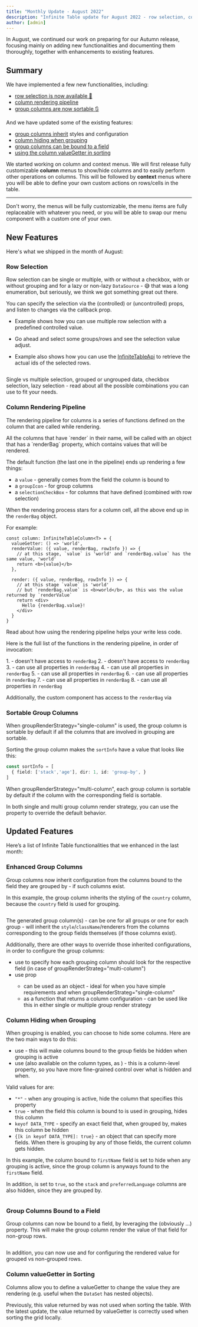 ```yaml
---
title: "Monthly Update - August 2022"
description: "Infinite Table update for August 2022 - row selection, column rendering, group columns"
author: [admin]
---
```

In August, we continued our work on preparing for our Autumn release,  focusing mainly on adding new functionalities and documenting them thoroughly, together with enhancements to existing features.


## Summary 

We have implemented a few new functionalities, including:

 * [row selection is now available 🎉](#row-selection)
 * [column rendering pipeline](#column-rendering-pipeline)
 * [group columns are now sortable 🔃](#sortable-group-columns)
 

And we have updated some of the existing features:

 * [group columns inherit](#enhanced-group-columns) styles and configuration
 * [column hiding when grouping](#column-hiding-when-grouping)
 * [group columns can be bound to a field](#group-columns-bound-to-a-field)
 * [using the column valueGetter in sorting](#column-valuegetter-in-sorting)
 
<Hint title="Coming soon">

We started working on column and context menus.
We will first release fully customizable **column** menus to show/hide columns and to easily perform other operations on columns.
This will be followed by **context** menus where you will be able to define your own custom actions on rows/cells in the table.

---

Don't worry, the menus will be fully customizable, the menu items are fully replaceable with whatever you need, or you will be able to swap our menu component with a custom one of your own.

</Hint>

## New Features

Here's what we shipped in the month of August:

### Row Selection

Row selection can be single or multiple, with or without a checkbox, with or without grouping and for a lazy or non-lazy `DataSource` - 😅 that was a long enumeration, but seriously, we think we got something great out there.

You can specify the selection via the <DPropLink name="rowSelection" /> (controlled) or <DPropLink name="defaultRowSelection" /> (uncontrolled) props, and listen to changes via the <DPropLink name="onRowSelectionChange" /> callback prop.

<Sandpack title="Multi row checkbox selection with grouping" >

<Description>

* Example shows how you can use multiple row selection with a predefined controlled value.

* Go ahead and select some groups/rows and see the selection value adjust.

* Example also shows how you can use the [InfiniteTableApi](/docs/latest/reference/api) to retrieve the actual ids of the selected rows.

</Description>


```ts file=../../../../docs/latest/reference/controlled-multi-row-selection-example.page.tsx
```

</Sandpack>


<YouWillLearnCard inline title="Find out more on row selection" path="/docs/latest/learn/selection/row-selection">

Single vs multiple selection, grouped or ungrouped data, checkbox selection, lazy selection - read about all the possible combinations you can use to fit your needs.

</YouWillLearnCard>


### Column Rendering Pipeline

The rendering pipeline for columns is a series of functions defined on the column that are called while rendering.

<Note>
All the columns that have `render` in their name, will be called with an object that has a `renderBag` property, which contains values that will be rendered.
</Note>

The default <PropLink name="columns.render" /> function (the last one in the pipeline) ends up rendering a few things:

 * a `value`  - generally comes from the <PropLink name="columns.field">field</PropLink> the column is bound to
 * a `groupIcon` - for group columns
 * a `selectionCheckBox` - for columns that have <PropLink name="columns.renderSelectionCheckBox" /> defined (combined with row selection)

When the rendering process stars for a column cell, all the above end up in the `renderBag` object.

For example:

```tsx {3,12}
const column: InfiniteTableColumn<T> = {
  valueGetter: () => 'world',
  renderValue: ({ value, renderBag, rowInfo }) => {
    // at this stage, `value` is 'world' and `renderBag.value` has the same value, 'world'
    return <b>{value}</b>
  },

  render: ({ value, renderBag, rowInfo }) => {
    // at this stage `value` is 'world'
    // but `renderBag.value` is <b>world</b>, as this was the value returned by `renderValue`
    return <div>
      Hello {renderBag.value}!
    </div>
  }
}
```


<YouWillLearnCard  title="Find out more on column rendering" path="/docs/latest/learn/columns/column-rendering#rendering-pipeline">

Read about how using the rendering pipeline helps your write less code.

</YouWillLearnCard>

Here is the full list of the functions in the rendering pipeline, in order of invocation:

1.<PropLink name="columns.valueGetter" /> - doesn't have access to `renderBag`
2.<PropLink name="columns.valueFormatter" /> - doesn't have access to `renderBag`
3.<PropLink name="columns.renderGroupIcon" /> - can use all properties in `renderBag`
4.<PropLink name="columns.renderSelectionCheckBox" /> - can use all properties in `renderBag`
5.<PropLink name="columns.renderValue" /> - can use all properties in `renderBag`
6.<PropLink name="columns.renderGroupValue" /> - can use all properties in `renderBag`
7.<PropLink name="columns.renderLeafValue" /> - can use all properties in `renderBag`
8.<PropLink name="columns.render" /> - can use all properties in `renderBag`

Additionally, the <PropLink name="columns.components.ColumnCell" /> custom component has access to the `renderBag` via <HookLink name="useInfiniteColumnCell" />

### Sortable Group Columns

When <PropLink name="groupRenderStrategy">groupRenderStrategy="single-column"</PropLink> is used, the group column is sortable by default if all the columns that are involved in grouping are sortable.

Sorting the group column makes the `sortInfo` have a value that looks like this:


```ts
const sortInfo = [
  { field: ['stack','age'], dir: 1, id: 'group-by', }
]
```

When <PropLink name="groupRenderStrategy">groupRenderStrategy="multi-column"</PropLink>, each group column is sortable by default if the column with the corresponding field is sortable.

 <Hint>

In both single and multi group column render strategy, you can use the <PropLink name="columns.sortable" /> property to override the default behavior.

 </Hint>



## Updated Features

Here’s a list of Infinite Table functionalities that we enhanced in the last month:

### Enhanced Group Columns

Group columns now inherit configuration from the columns bound to the field they are grouped by - if such columns exist.

 
<Sandpack title="Group column inherits style from related column">

<Description>

In this example, the group column inherits the styling of the `country` column, because the `country` field is used for grouping.

</Description>

```ts file=../../../../docs/latest/learn/grouping-and-pivoting/row-grouping-example.page.tsx
```

</Sandpack>


<Note>

The generated group column(s) - can be one for all groups or one for each group - will inherit the `style`/`className`/renderers from the columns corresponding to the group fields themselves (if those columns exist).

Additionally, there are other ways to override those inherited configurations, in order to configure the group columns:
 * use <DPropLink name="groupBy.column" /> to specify how each grouping column should look for the respective field (in case of <PropLink name="groupRenderStrategy">groupRenderStrateg="multi-column"</PropLink>)
 * use <PropLink name="groupColumn" /> prop 
    * can be used as an object - ideal for when you have simple requirements and when <PropLink name="groupRenderStrategy">groupRenderStrateg="single-column"</PropLink>
    * as a function that returns a column configuration - can be used like this in either single or multiple group render strategy

</Note>



### Column Hiding when Grouping

When grouping is enabled, you can choose to hide some columns. Here are the two main ways to do this:

 * use <PropLink name="hideColumnWhenGrouped" /> - this will make columns bound to the group fields be hidden when grouping is active
 * use <PropLink name="columns.defaultHiddenWhenGroupedBy" /> (also available on the column types, as <PropLink name="columnTypes.defaultHiddenWhenGroupedBy" />) - this is a column-level property, so you have more fine-grained control over what is hidden and when.

Valid values for <PropLink name="columns.defaultHiddenWhenGroupedBy" /> are:

 * `"*"` - when any grouping is active, hide the column that specifies this property
 * `true` - when the field this column is bound to is used in grouping, hides this column
 * `keyof DATA_TYPE` - specify an exact field that, when grouped by, makes this column be hidden
 * `{[k in keyof DATA_TYPE]: true}` - an object that can specify more fields. When there is grouping by any of those fields, the current column gets hidden.

 
<Sandpack title="Hide columns when grouping">

<Description>

In this example, the column bound to `firstName` field is set to hide when any grouping is active, since the group column is anyways found to the `firstName` field.

In addition, <PropLink name="hideColumnWhenGrouped" /> is set to `true`, so the `stack` and `preferredLanguage` columns are also hidden, since they are grouped by.

</Description>

```ts file=../../../../docs/latest/reference/hide-columns-when-grouping-example.page.tsx
```

</Sandpack>


### Group Columns Bound to a Field 

Group columns can now be bound to a field, by leveraging the (obviously ...) <PropLink name="columns.field" /> property. This will make the group column render the value of that field for non-group rows.


<Sandpack title="Group columns with field">

```ts file=../../../../docs/latest/reference/group-column-bound-to-field-example.page.tsx
```

</Sandpack>

In addition, you can now use <PropLink name="columns.renderGroupValue" /> and <PropLink name="columns.renderLeafValue" /> for configuring the rendered value for grouped vs non-grouped rows.


### Column valueGetter in Sorting

Columns allow you to define a <PropLink name="columns.valueGetter">valueGetter</PropLink> to change the value they are rendering (e.g. useful when the `DataSet` has nested objects). 

Previously, this value returned by <PropLink name="columns.valueGetter" /> was not used when sorting the table. With the latest update, the value returned by  <PropLink name="columns.valueGetter">valueGetter</PropLink> is correctly used when sorting the grid locally.